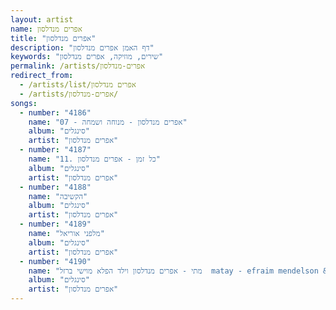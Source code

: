 ```yaml
---
layout: artist
name: אפרים מנדלסון
title: "אפרים מנדלסון"
description: "דף האמן אפרים מנדלסון"
keywords: "שירים, מוזיקה, אפרים מנדלסון"
permalink: /artists/אפרים-מנדלסון
redirect_from:
  - /artists/list/אפרים מנדלסון
  - /artists/אפרים-מנדלסון/
songs:
  - number: "4186"
    name: "07 - אפרים מנדלסון - מנוחה ושמחה"
    album: "סינגלים"
    artist: "אפרים מנדלסון"
  - number: "4187"
    name: "11. כל זמן - אפרים מנדלסון"
    album: "סינגלים"
    artist: "אפרים מנדלסון"
  - number: "4188"
    name: "הקשיבה"
    album: "סינגלים"
    artist: "אפרים מנדלסון"
  - number: "4189"
    name: "מלפני אוריאל"
    album: "סינגלים"
    artist: "אפרים מנדלסון"
  - number: "4190"
    name: "מתי - אפרים מנדלסון וילד הפלא מוישי ברזל  matay - efraim mendelson & moyshi barzel"
    album: "סינגלים"
    artist: "אפרים מנדלסון"
---
```

